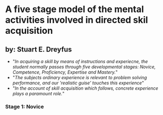 # A five stage model of the mental activities involved in directed skil acquisition
## by: Stuart E. Dreyfus

* "_In acquiring a skill by means of instructions and experiecne, the student normally passes through five developmental stages: Novice, Competence, Proficiency, Expertise and Mastery._"
* "_The subjects ordinary experience is relevant to problem solving performance, and our 'realistic guise' touches this experience_"
* "_In the account of skill acquisition which follows, concrete experience plays a paramount role._"


### Stage 1: Novice



